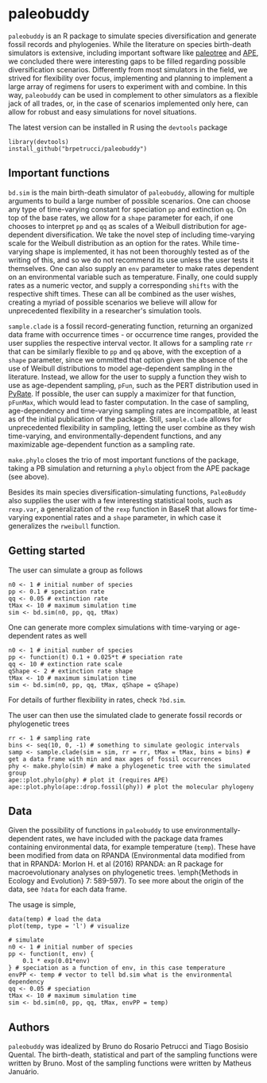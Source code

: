 # paleobuddy

`paleobuddy` is an R package to simulate species diversification and generate fossil records and phylogenies. While the literature on species birth-death simulators is extensive, including important software like [paleotree](https://github.com/dwbapst/paleotree) and [APE](https://github.com/cran/ape), we concluded there were interesting gaps to be filled regarding possible diversification scenarios. Differently from most simulators in the field, we strived for flexibility over focus, implementing and planning to implement a large array of regimens for users to experiment with and combine. In this way, `paleobuddy` can be used in complement to other simulators as a flexible jack of all trades, or, in the case of scenarios implemented only here, can allow for robust and easy simulations for novel situations.

The latest version can be installed in R using the `devtools` package

```
library(devtools)
install_github("brpetrucci/paleobuddy")
```

## Important functions

`bd.sim` is the main birth-death simulator of `paleobuddy`, allowing for multiple arguments to build a large number of possible scenarios. One can choose any type of time-varying constant for speciation `pp` and extinction `qq`. On top of the base rates, we allow for a `shape` parameter for each, if one chooses to interpret `pp` and `qq` as scales of a Weibull distribution for age-dependent diversification. We take the novel step of including time-varying scale for the Weibull distribution as an option for the rates. While time-varying shape is implemented, it has not been thoroughly tested as of the writing of this, and so we do not recommend its use unless the user tests it themselves. One can also supply an `env` parameter to make rates dependent on an environmental variable such as temperature. Finally, one could supply rates as a numeric vector, and supply a corresponding `shifts` with the respective shift times. These can all be combined as the user wishes, creating a myriad of possible scenarios we believe will allow for unprecedented flexibility in a researcher's simulation tools.

`sample.clade` is a fossil record-generating function, returning an organized data frame with occurrence times - or occurrence time ranges, provided the user supplies the respective interval vector. It allows for a sampling rate `rr` that can be similarly flexible to `pp` and `qq` above, with the exception of a `shape` parameter, since we ommitted that option given the absence of the use of Weibull distributions to model age-dependent sampling in the literature. Instead, we allow for the user to supply a function they wish to use as age-dependent sampling, `pFun`, such as the PERT distribution used in [PyRate](https://github.com/dsilvestro/PyRate). If possible, the user can supply a maximizer for that function, `pFunMax`, which would lead to faster computation. In the case of sampling, age-dependency and time-varying sampling rates are incompatible, at least as of the initial publication of the package. Still, `sample.clade` allows for unprecedented flexibility in sampling, letting the user combine as they wish time-varying, and environmentally-dependent functions, and any maximizable age-dependent function as a sampling rate.

`make.phylo` closes the trio of most important functions of the package, taking a PB simulation and returning a `phylo` object from the APE package (see above).

Besides its main species diversification-simulating functions, `PaleoBuddy` also supplies the user with a few interesting statistical tools, such as `rexp.var`, a generalization of the `rexp` function in BaseR that allows for time-varying exponential rates and a `shape` parameter, in which case it generalizes the `rweibull` function.

## Getting started

The user can simulate a group as follows

```
n0 <- 1 # initial number of species
pp <- 0.1 # speciation rate
qq <- 0.05 # extinction rate
tMax <- 10 # maximum simulation time
sim <- bd.sim(n0, pp, qq, tMax)
```

One can generate more complex simulations with time-varying or age-dependent rates as well

```
n0 <- 1 # initial number of species
pp <- function(t) 0.1 + 0.025*t # speciation rate
qq <- 10 # extinction rate scale
qShape <- 2 # extinction rate shape
tMax <- 10 # maximum simulation time
sim <- bd.sim(n0, pp, qq, tMax, qShape = qShape)
```

For details of further flexibility in rates, check `?bd.sim`.

The user can then use the simulated clade to generate fossil records or phylogenetic trees

```
rr <- 1 # sampling rate
bins <- seq(10, 0, -1) # something to simulate geologic intervals
samp <- sample.clade(sim = sim, rr = rr, tMax = tMax, bins = bins) # get a data frame with min and max ages of fossil occurrences
phy <- make.phylo(sim) # make a phylogenetic tree with the simulated group
ape::plot.phylo(phy) # plot it (requires APE)
ape::plot.phylo(ape::drop.fossil(phy)) # plot the molecular phylogeny
```

## Data

Given the possibility of functions in `paleobuddy` to use environmentally-dependent rates, we have included with the package data frames containing environmental data, for example temperature (`temp`). These have been modified from data on RPANDA (Environmental data modified from that in RPANDA: Morlon H. et al (2016) RPANDA: an R package for macroevolutionary analyses on phylogenetic trees. \emph{Methods in Ecology and Evolution} 7: 589-597). To see more about the origin of the data, see `?data` for each data frame.

The usage is simple,

```
data(temp) # load the data
plot(temp, type = 'l') # visualize

# simulate
n0 <- 1 # initial number of species
pp <- function(t, env) {
    0.1 * exp(0.01*env)
} # speciation as a function of env, in this case temperature
envPP <- temp # vector to tell bd.sim what is the environmental dependency
qq <- 0.05 # speciation
tMax <- 10 # maximum simulation time
sim <- bd.sim(n0, pp, qq, tMax, envPP = temp)
```

## Authors

`paleobuddy` was idealized by Bruno do Rosario Petrucci and Tiago Bosisio Quental. The birth-death, statistical and part of the sampling functions were written by Bruno. Most of the sampling functions were written by Matheus Januário.
